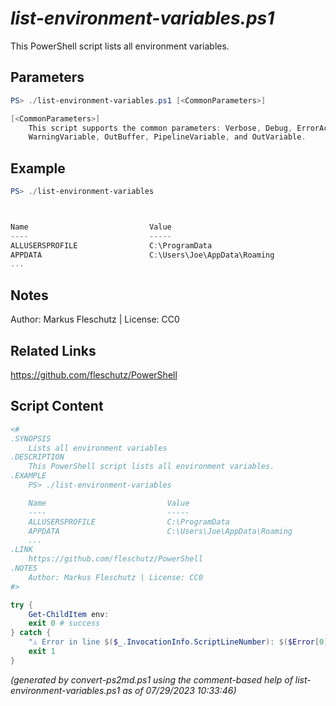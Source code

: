 *list-environment-variables.ps1*
================

This PowerShell script lists all environment variables.

Parameters
----------
```powershell
PS> ./list-environment-variables.ps1 [<CommonParameters>]

[<CommonParameters>]
    This script supports the common parameters: Verbose, Debug, ErrorAction, ErrorVariable, WarningAction, 
    WarningVariable, OutBuffer, PipelineVariable, and OutVariable.
```

Example
-------
```powershell
PS> ./list-environment-variables



Name                           Value
----                           -----
ALLUSERSPROFILE                C:\ProgramData
APPDATA                        C:\Users\Joe\AppData\Roaming
...

```

Notes
-----
Author: Markus Fleschutz | License: CC0

Related Links
-------------
https://github.com/fleschutz/PowerShell

Script Content
--------------
```powershell
<#
.SYNOPSIS
	Lists all environment variables
.DESCRIPTION
	This PowerShell script lists all environment variables.
.EXAMPLE
	PS> ./list-environment-variables

	Name                           Value
	----                           -----
	ALLUSERSPROFILE                C:\ProgramData
	APPDATA                        C:\Users\Joe\AppData\Roaming
	...
.LINK
	https://github.com/fleschutz/PowerShell
.NOTES
	Author: Markus Fleschutz | License: CC0
#>

try {
	Get-ChildItem env:
	exit 0 # success
} catch {
	"⚠️ Error in line $($_.InvocationInfo.ScriptLineNumber): $($Error[0])"
	exit 1
}
```

*(generated by convert-ps2md.ps1 using the comment-based help of list-environment-variables.ps1 as of 07/29/2023 10:33:46)*
